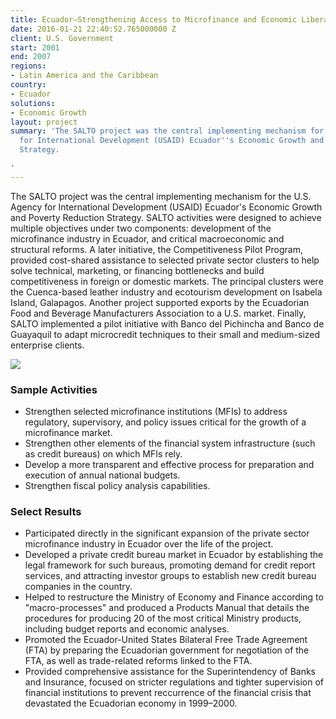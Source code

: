 ```yaml
---
title: Ecuador—Strengthening Access to Microfinance and Economic Liberalization (SALTO)
date: 2016-01-21 22:40:52.765000000 Z
client: U.S. Government
start: 2001
end: 2007
regions:
- Latin America and the Caribbean
country:
- Ecuador
solutions:
- Economic Growth
layout: project
summary: 'The SALTO project was the central implementing mechanism for the U.S. Agency
  for International Development (USAID) Ecuador''s Economic Growth and Poverty Reduction
  Strategy.

'
---
```


The SALTO project was the central implementing mechanism for the U.S. Agency for International Development (USAID) Ecuador's Economic Growth and Poverty Reduction Strategy. SALTO activities were designed to achieve multiple objectives under two components: development of the microfinance industry in Ecuador, and critical macroeconomic and structural reforms. A later initiative, the Competitiveness Pilot Program, provided cost-shared assistance to selected private sector clusters to help solve technical, marketing, or financing bottlenecks and build competitiveness in foreign or domestic markets. The principal clusters were the Cuenca-based leather industry and ecotourism development on Isabela Island, Galapagos. Another project supported exports by the Ecuadorian Food and Beverage Manufacturers Association to a U.S. market. Finally, SALTO implemented a pilot initiative with Banco del Pichincha and Banco de Guayaquil to adapt microcredit techniques to their small and medium-sized enterprise clients.

![][1]

###  Sample Activities

* Strengthen selected microfinance institutions (MFIs) to address regulatory, supervisory, and policy issues critical for the growth of a microfinance market.
* Strengthen other elements of the financial system infrastructure (such as credit bureaus) on which MFIs rely.
* Develop a more transparent and effective process for preparation and execution of annual national budgets.
* Strengthen fiscal policy analysis capabilities.

###  Select Results

* Participated directly in the significant expansion of the private sector microfinance industry in Ecuador over the life of the project.
* Developed a private credit bureau market in Ecuador by establishing the legal framework for such bureaus, promoting demand for credit report services, and attracting investor groups to establish new credit bureau companies in the country.
* Helped to restructure the Ministry of Economy and Finance according to "macro-processes" and produced a Products Manual that details the procedures for producing 20 of the most critical Ministry products, including budget reports and economic analyses.
* Promoted the Ecuador-United States Bilateral Free Trade Agreement (FTA) by preparing the Ecuadorian government for negotiation of the FTA, as well as trade-related reforms linked to the FTA.
* Provided comprehensive assistance for the Superintendency of Banks and Insurance, focused on stricter regulations and tighter supervision of financial institutions to prevent reccurrence of the financial crisis that devastated the Ecuadorian economy in 1999–2000.

[1]: https://assetify-dai.com/projects/EcqadorSALTO.jpg
